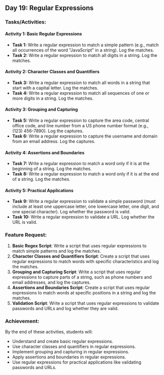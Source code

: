## Day 19: Regular Expressions

### Tasks/Activities:

#### Activity 1: Basic Regular Expressions
* **Task 1:** Write a regular expression to match a simple pattern (e.g., match all occurrences of the word "JavaScript" in a string). Log the matches.
* **Task 2:** Write a regular expression to match all digits in a string. Log the matches.

#### Activity 2: Character Classes and Quantifiers
* **Task 3:** Write a regular expression to match all words in a string that start with a capital letter. Log the matches.
* **Task 4:** Write a regular expression to match all sequences of one or more digits in a string. Log the matches.

#### Activity 3: Grouping and Capturing
* **Task 5:** Write a regular expression to capture the area code, central office code, and line number from a US phone number format (e.g., (123) 456-7890). Log the captures.
* **Task 6:** Write a regular expression to capture the username and domain from an email address. Log the captures.

#### Activity 4: Assertions and Boundaries
* **Task 7:** Write a regular expression to match a word only if it is at the beginning of a string. Log the matches.
* **Task 8:** Write a regular expression to match a word only if it is at the end of a string. Log the matches.

#### Activity 5: Practical Applications
* **Task 9:** Write a regular expression to validate a simple password (must include at least one uppercase letter, one lowercase letter, one digit, and one special character). Log whether the password is valid.
* **Task 10:** Write a regular expression to validate a URL. Log whether the URL is valid.

### Feature Request:
1. **Basic Regex Script**: Write a script that uses regular expressions to match simple patterns and log the matches.
2. **Character Classes and Quantifiers Script**: Create a script that uses regular expressions to match words with specific characteristics and log the matches.
3. **Grouping and Capturing Script**: Write a script that uses regular expressions to capture parts of a string, such as phone numbers and email addresses, and log the captures.
4. **Assertions and Boundaries Script**: Create a script that uses regular expressions to match words at specific positions in a string and log the matches.
5. **Validation Script**: Write a script that uses regular expressions to validate passwords and URLs and log whether they are valid.

### Achievement:
By the end of these activities, students will:
* Understand and create basic regular expressions.
* Use character classes and quantifiers in regular expressions.
* Implement grouping and capturing in regular expressions.
* Apply assertions and boundaries in regular expressions.
* Use regular expressions for practical applications like validating passwords and URLs.
